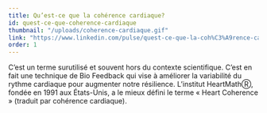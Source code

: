 ```yaml
---
title: Qu’est-ce que la cohérence cardiaque?
id: quest-ce-que-coherence-cardiaque
thumbnail: "/uploads/coherence-cardiaque.gif"
link: "https://www.linkedin.com/pulse/quest-ce-que-la-coh%C3%A9rence-cardiaque-nancy-bilodeau-mba/"
order: 1
---
```


C’est un terme surutilisé et souvent hors du contexte scientifique. C’est en fait une technique de Bio Feedback qui vise à améliorer la variabilité du rythme cardiaque pour augmenter notre résilience. L’institut HeartMathⓇ, fondée en 1991 aux États-Unis, a le mieux défini le terme « Heart Coherence » (traduit par cohérence cardiaque).
